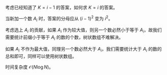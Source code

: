 考虑已经知道了 $K=i-1$ 的答案，如何求 $K=i$ 的答案。

当新加一个数 $A_i$ 时，答案的分母应从 $(i-1)^2$ 变为 $i^2$。

考虑选上 $A_i$ 的贡献，如果 $A_i$ 作为较大值，则另一个数必然小于等于 $A_i$，故我们需要统计前缀小于等于 $A_i$ 的数的个数，树状数组不难解决。

如果 $A_i$ 不作为最大值，同理另一个数必然大于 $A_i$，我们需要统计大于 $A_i$ 的数的总和即可，同样可以使用树状数组。

时间复杂度 $\mathcal O(N\log N)$。
